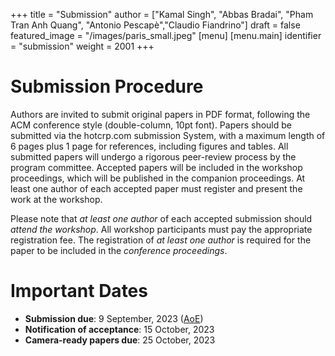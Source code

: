 +++
title = "Submission"
author = ["Kamal Singh", "Abbas Bradai", "Pham Tran Anh Quang", "Antonio Pescapè","Claudio Fiandrino"]
draft = false
featured_image = "/images/paris_small.jpeg"
[menu]
  [menu.main]
    identifier = "submission"
    weight = 2001
+++

# Submission Procedure

Authors are invited to submit original papers in PDF format, following the ACM conference style (double-column, 10pt font). Papers should be submitted via the hotcrp.com submission System, with a maximum length of 6 pages plus 1 page for references, including figures and tables.
All submitted papers will undergo a rigorous peer-review process by the program committee. Accepted papers will be included in the workshop proceedings, which will be published in the companion proceedings. At least one author of each accepted paper must register and present the work at the workshop.

Please note that *at least one author* of each accepted submission should *attend the workshop*. All workshop participants must pay the appropriate registration fee. The registration of *at least one author* is required for the paper to be included in the *conference proceedings*.


# Important Dates

- **Submission due**: 9 September, 2023 ([AoE](https://en.wikipedia.org/wiki/Anywhere_on_Earth "Anywhere on Earth definition"))
- **Notification of acceptance**: 15 October, 2023
- **Camera-ready papers due**: 25 October, 2023 
